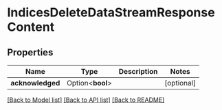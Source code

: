 # IndicesDeleteDataStreamResponseContent

## Properties

Name | Type | Description | Notes
------------ | ------------- | ------------- | -------------
**acknowledged** | Option<**bool**> |  | [optional]

[[Back to Model list]](../README.md#documentation-for-models) [[Back to API list]](../README.md#documentation-for-api-endpoints) [[Back to README]](../README.md)


